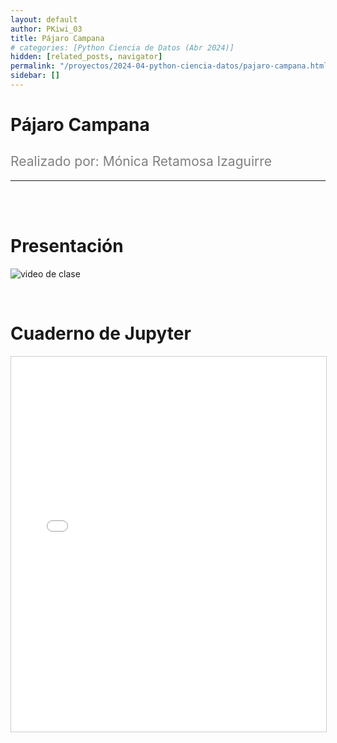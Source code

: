 ```yaml
---
layout: default
author: PKiwi_03
title: Pájaro Campana
# categories: [Python Ciencia de Datos (Abr 2024)]
hidden: [related_posts, navigator]
permalink: "/proyectos/2024-04-python-ciencia-datos/pajaro-campana.html"
sidebar: []
---
```


# Pájaro Campana
<h2 style="color: gray; font-weight: normal;">
Realizado por:  Mónica Retamosa Izaguirre
</h2>

---

<br><br>

# Presentación

![video de clase](https://youtu.be/uRUBFvkHgPk?si=dhvhrhaTLnOOPKr_)

<br>

# Cuaderno de Jupyter

<iframe 
    src="/assets/html/monica_retamosa.html" 
    width="100%" 
    height="600" 
    style="border: 1px solid #ccc;"
></iframe>